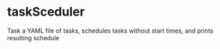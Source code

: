 # taskSceduler
Task a YAML file of tasks, schedules tasks without start times, and prints resulting schedule
